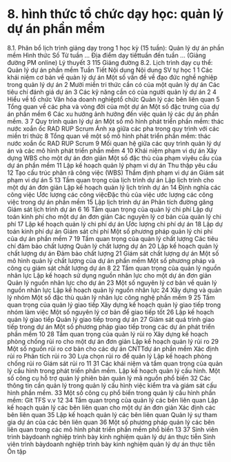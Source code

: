 # 8. hình thức tổ chức dạy học: quản lý dự án phần mềm
8.1. Phân bổ lịch trình giảng dạy trong 1 học kỳ (15 tuần): Quản lý dự án phần mềm Hình thức Số Từ tuần ... Địa điểm dạy tiếttuần đến tuần ... (Giảng đường PM online) Lý thuyết 3 115 Giảng đường 8.2. Lịch trình dạy cụ thể: Quản lý dự án phần mềm Tuần Tiết Nội dung Nội dung SV tự học 1 1 Các khái niệm cơ bản về quản lý dự án Một số vấn đề về đạo đức nghề nghiệp trong quản lý dự án
2 Mười miền tri thức cần có của một quản lý dự án
Các tiêu chí đánh giá dự án
3 Các kỹ năng cần có của người quản lý dự án
2 4 Hiểu về tổ chức Văn hóa doanh nghiệptổ chức
Quản lý các bên liên quan
5 Tổng quan về các pha và vòng đời của một dự án
Một số đặc trưng của dự án phần mềm
6 Các xu hướng ảnh hưởng đến việc quản lý các dự án phần mềm.
3 7 Quy trình quản lý dự án Một số mô hình phát triển phần mềm: thác nước xoắn ốc RAD RUP Scrum
Ánh xạ giữa các pha trong quy trình với các miền tri thức
8 Tổng quan về một số mô hình phát triển phần mềm: thác nước xoắn ốc RAD RUP Scrum
9 Mối quan hệ giữa các quy trình quản lý dự án và các mô hình phát triển phần mềm
4 10 Khái niệm phạm vi dự án Xây dựng WBS cho một dự án đơn giản
Một số đặc thù của phạm viyêu cầu của dự án phần mềm
11 Lập kế hoạch quản lý phạm vi dự án
Thu thập yêu cầu
12 Tạo cấu trúc phân rã công việc (WBS)
Thẩm định phạm vi dự án
Giám sát phạm vi dự án
5 13 Tầm quan trọng của lịch trình dự án Lập lịch trình cho một dự án đơn giản
Lập kế hoạch quản lý lịch trình dự án
14 Định nghĩa các công việc
Ước lượng các công việcĐặc thù của việc ước lượng các công việc trong dự án phần mềm
15 Lập lịch trình dự án
Phân tích đường găng
Giám sát lịch trình dự án
6 16 Tầm quan trọng của quản lý chi phí Lập dự toán kinh phí cho một dự án đơn giản
Các nguyên lý cơ bản của quản lý chi phí
17 Lập kế hoạch quản lý chi phí dự án
Ước lượng chi phí dự án
18 Lập dự toán kinh phí dự án
Giám sát chi phí
Một số phương pháp quản lý chi phí của dự án phần mềm
7 19 Tầm quan trọng của quản lý chất lượng Các tiêu chí đảm bảo chất lượng
Quản lý chất lượng dự án
20 Lập kế hoạch quản lý chất lượng dự án
Đảm bảo chất lượng
21 Giám sát chất lượng dự án
Một số mô hình quản lý chất lượng của dự án phần mềm
Một số phương pháp và công cụ giám sát chất lượng dự án
8 22 Tầm quan trọng của quản lý nguồn nhân lực Lập kế hoạch sử dụng nguồn nhân lực cho một dự án đơn giản
Quản lý nguồn nhân lực cho dự án
23 Một số nguyên lý cơ bản về quản lý nguồn nhân lực
Lập kế hoạch quản lý nguồn nhân lực
24 Xây dựng và quản lý nhóm
Một số đặc thù quản lý nhân lực công nghệ phần mềm
9 25 Tầm quan trọng của quản lý giao tiếp Xây dựng kế hoạch quản lý giao tiếp trong nhóm làm việc
Một số nguyên lý cơ bản để giao tiếp tốt
26 Lập kế hoạch quản lý giao tiếp
Quản lý giao tiếp trong dự án
27 Giám sát quá trình giao tiếp trong dự án
Một số phương pháp giao tiếp trong các dự án phát triển phần mềm
10 28 Tầm quan trọng của quản lý rủi ro Xây dựng kế hoạch phòng chống rủi ro cho một dự án đơn giản
Lập kế hoạch quản lý rủi ro
29 Một số nguồn rủi ro cơ bản cho các dự án CNTTdự án phần mềm
Xác định rủi ro
Phân tích rủi ro
30 Lựa chọn rủi ro để quản lý
Lập kế hoạch phòng chống rủi ro
Giám sát rủi ro
11 31 Các khái niệm và tầm quan trọng của quản lý cấu hình trong phát triển phần mềm. Lập kế hoạch quản lý cấu hình. Một số công cụ hỗ trợ quản lý phiên bản quản lý mã nguồn phổ biến
32 Các thông tin cần quản lý trong quản lý cấu hình việc kiểm tra và giám sát cấu hình phần mềm.
33 Một số công cụ phổ biến trong quản lý cấu hình phần mềm: Git TFS v.v
12 34 Tầm quan trọng của quản lý các bên liên quan Lập kế hoạch quản lý các bên liên quan cho một dự án đơn giản
Xác định các bên liên quan
35 Lập kế hoạch quản lý các bên liên quan
Quản lý sự tham gia dự án của các bên liên quan
36 Một số phương pháp quản lý các bên liên quan trong các mô hình phát triển phần mềm phổ biến
13 37 Sinh viên trình bàydoanh nghiệp trình bày kinh nghiệm quản lý dự án thực tiễn
Sinh viên trình bàydoanh nghiệp trình bày kinh nghiệm quản lý dự án thực tiễn
Ôn tập
